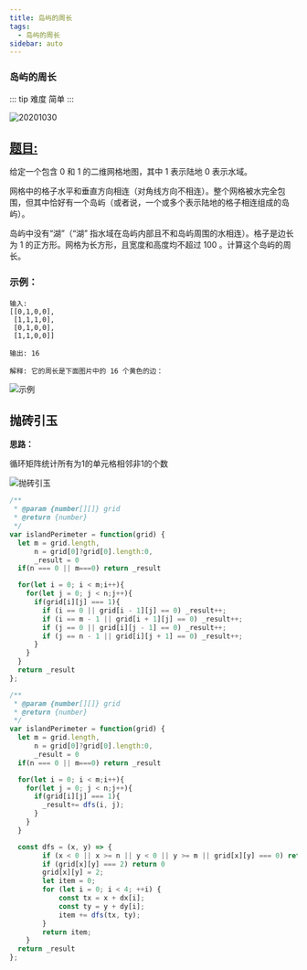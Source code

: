 ```yaml
---
title: 岛屿的周长
tags:
  - 岛屿的周长
sidebar: auto
---
```


### 岛屿的周长

::: tip 难度
简单
:::

![20201030](http://qiniu.gaowenju.com/leecode/banner/20201030.jpg)

## [题目:](https://leetcode-cn.com/problems/island-perimeter/)

给定一个包含 0 和 1 的二维网格地图，其中 1 表示陆地 0 表示水域。

网格中的格子水平和垂直方向相连（对角线方向不相连）。整个网格被水完全包围，但其中恰好有一个岛屿（或者说，一个或多个表示陆地的格子相连组成的岛屿）。

岛屿中没有“湖”（“湖” 指水域在岛屿内部且不和岛屿周围的水相连）。格子是边长为 1 的正方形。网格为长方形，且宽度和高度均不超过 100 。计算这个岛屿的周长。

### 示例：

```
输入:
[[0,1,0,0],
 [1,1,1,0],
 [0,1,0,0],
 [1,1,0,0]]

输出: 16

解释: 它的周长是下面图片中的 16 个黄色的边：
```
![示例](http://qiniu.gaowenju.com/leecode/banner/20201030-1.png)


## 抛砖引玉

**思路：**

循环矩阵统计所有为1的单元格相邻非1的个数

![抛砖引玉](http://qiniu.gaowenju.com/leecode/20201030.png)

```javascript
/**
 * @param {number[][]} grid
 * @return {number}
 */
var islandPerimeter = function(grid) {
  let m = grid.length,
      n = grid[0]?grid[0].length:0,
      _result = 0
  if(n === 0 || m===0) return _result

  for(let i = 0; i < m;i++){
    for(let j = 0; j < n;j++){
      if(grid[i][j] === 1){
        if (i == 0 || grid[i - 1][j] == 0) _result++;
        if (i == m - 1 || grid[i + 1][j] == 0) _result++;
        if (j == 0 || grid[i][j - 1] == 0) _result++;
        if (j == n - 1 || grid[i][j + 1] == 0) _result++;
      }
    }
  }
  return _result
};
```


```javascript
/**
 * @param {number[][]} grid
 * @return {number}
 */
var islandPerimeter = function(grid) {
  let m = grid.length,
      n = grid[0]?grid[0].length:0,
      _result = 0
  if(n === 0 || m===0) return _result

  for(let i = 0; i < m;i++){
    for(let j = 0; j < n;j++){
      if(grid[i][j] === 1){
        _result+= dfs(i, j);
      }
    }
  }

  const dfs = (x, y) => {
        if (x < 0 || x >= n || y < 0 || y >= m || grid[x][y] === 0) return 1
        if (grid[x][y] === 2) return 0
        grid[x][y] = 2;
        let item = 0;
        for (let i = 0; i < 4; ++i) {
            const tx = x + dx[i];
            const ty = y + dy[i];
            item += dfs(tx, ty);
        }
        return item;
    }
  return _result
};
```